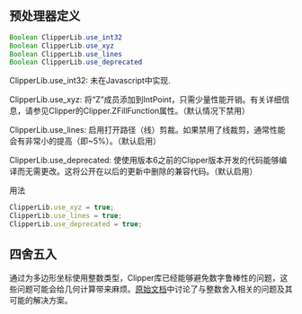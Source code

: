 ## 预处理器定义
```java
Boolean ClipperLib.use_int32
Boolean ClipperLib.use_xyz
Boolean ClipperLib.use_lines
Boolean ClipperLib.use_deprecated
```
ClipperLib.use_int32:
未在Javascript中实现.

ClipperLib.use_xyz:
将“Z”成员添加到IntPoint，只需少量性能开销。有关详细信息，请参见Clipper的Clipper.ZFillFunction属性。（默认情况下禁用）

ClipperLib.use_lines:
启用打开路径（线）剪裁。如果禁用了线裁剪，通常性能会有非常小的提高（即~5%）。（默认启用）

ClipperLib.use_deprecated:
使使用版本6之前的Clipper版本开发的代码能够编译而无需更改。这将公开在以后的更新中删除的兼容代码。（默认启用）

用法
```javascript
ClipperLib.use_xyz = true;
ClipperLib.use_lines = true;
ClipperLib.use_deprecated = true;
```

## 四舍五入
通过为多边形坐标使用整数类型，Clipper库已经能够避免数字鲁棒性的问题，这些问题可能会给几何计算带来麻烦。[原始文档](http://www.angusj.com/delphi/clipper/documentation/Docs/Overview/Rounding.htm)中讨论了与整数舍入相关的问题及其可能的解决方案。
